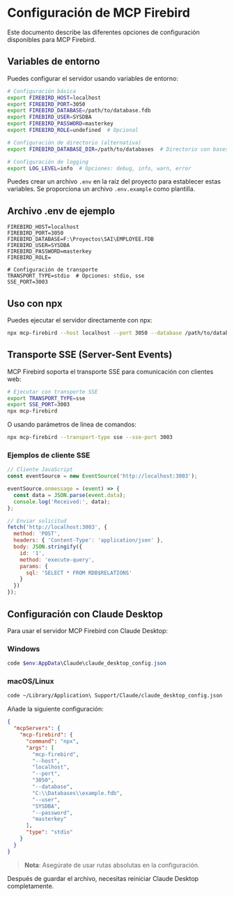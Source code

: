 # Configuración de MCP Firebird

Este documento describe las diferentes opciones de configuración disponibles para MCP Firebird.

## Variables de entorno

Puedes configurar el servidor usando variables de entorno:

```bash
# Configuración básica
export FIREBIRD_HOST=localhost
export FIREBIRD_PORT=3050
export FIREBIRD_DATABASE=/path/to/database.fdb
export FIREBIRD_USER=SYSDBA
export FIREBIRD_PASSWORD=masterkey
export FIREBIRD_ROLE=undefined  # Opcional

# Configuración de directorio (alternativa)
export FIREBIRD_DATABASE_DIR=/path/to/databases  # Directorio con bases de datos

# Configuración de logging
export LOG_LEVEL=info  # Opciones: debug, info, warn, error
```

Puedes crear un archivo `.env` en la raíz del proyecto para establecer estas variables. Se proporciona un archivo `.env.example` como plantilla.

## Archivo .env de ejemplo

```
FIREBIRD_HOST=localhost
FIREBIRD_PORT=3050
FIREBIRD_DATABASE=F:\Proyectos\SAI\EMPLOYEE.FDB
FIREBIRD_USER=SYSDBA
FIREBIRD_PASSWORD=masterkey
FIREBIRD_ROLE=

# Configuración de transporte
TRANSPORT_TYPE=stdio  # Opciones: stdio, sse
SSE_PORT=3003
```

## Uso con npx

Puedes ejecutar el servidor directamente con npx:

```bash
npx mcp-firebird --host localhost --port 3050 --database /path/to/database.fdb --user SYSDBA --password masterkey
```

## Transporte SSE (Server-Sent Events)

MCP Firebird soporta el transporte SSE para comunicación con clientes web:

```bash
# Ejecutar con transporte SSE
export TRANSPORT_TYPE=sse
export SSE_PORT=3003
npx mcp-firebird
```

O usando parámetros de línea de comandos:

```bash
npx mcp-firebird --transport-type sse --sse-port 3003
```

### Ejemplos de cliente SSE

```javascript
// Cliente JavaScript
const eventSource = new EventSource('http://localhost:3003');

eventSource.onmessage = (event) => {
  const data = JSON.parse(event.data);
  console.log('Received:', data);
};

// Enviar solicitud
fetch('http://localhost:3003', {
  method: 'POST',
  headers: { 'Content-Type': 'application/json' },
  body: JSON.stringify({
    id: '1',
    method: 'execute-query',
    params: {
      sql: 'SELECT * FROM RDB$RELATIONS'
    }
  })
});
```

## Configuración con Claude Desktop

Para usar el servidor MCP Firebird con Claude Desktop:

### Windows
```powershell
code $env:AppData\Claude\claude_desktop_config.json
```

### macOS/Linux
```bash
code ~/Library/Application\ Support/Claude/claude_desktop_config.json
```

Añade la siguiente configuración:

```json
{
  "mcpServers": {
    "mcp-firebird": {
      "command": "npx",
      "args": [
        "mcp-firebird",
        "--host",
        "localhost",
        "--port",
        "3050",
        "--database",
        "C:\\Databases\\example.fdb",
        "--user",
        "SYSDBA",
        "--password",
        "masterkey"
      ],
      "type": "stdio"
    }
  }
}
```

> **Nota**: Asegúrate de usar rutas absolutas en la configuración.

Después de guardar el archivo, necesitas reiniciar Claude Desktop completamente.
